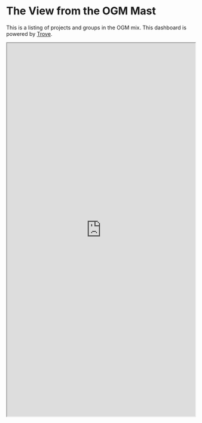 # The View from the OGM Mast

This is a listing of projects and groups in the OGM mix. This dashboard is powered by [Trove](https://www.catalist.network/about).

<iframe src="https://www.catalist.network/group-public/ogm?tab=Projects&embed=yes" width="100%" height="1000px" title="Projects"></iframe>
